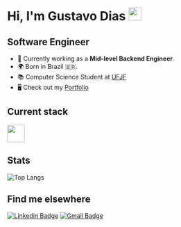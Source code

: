 # **Hi, I'm Gustavo Dias** <img src="https://raw.githubusercontent.com/hussainweb/hussainweb/main/icons/wave.gif" width="30">

## Software Engineer
* 💼 Currently working as a **Mid-level Backend Engineer**.
* 🌍 Born in Brazil 🇧🇷.
* 📚 Computer Science Student at [UFJF](https://www2.ufjf.br/ufjf/)
* 🖥️ Check out my [Portfolio](https://www.gustavodiasa.dev/)

## Current stack  
<div>  
  <img src="https://skillicons.dev/icons?i=go,typescript,nest,nodejs,elixir,solidity,aws,terraform,kubernetes,react,next" height="40" />
</div>

## Stats  
![Top Langs](https://github-readme-stats.vercel.app/api/top-langs/?username=charmingruby&langs_count=6&show_icons=true&theme=transparent&layout=compact)

## Find me elsewhere
[![Linkedin Badge](https://img.shields.io/badge/-Linkedin-0e76a8?style=for-the-badge&logo=Linkedin&logoColor=fff&link=https://www.linkedin.com/in/gustavo-dias21/)](https://www.linkedin.com/in/gustavo-dias21/) 
[![Gmail Badge](https://img.shields.io/badge/-Email-EA4335?style=for-the-badge&logo=Gmail&logoColor=fff&link=mailto:gustavodiasa2121@gmail.com)](gustavodiasa2121@gmail.com)
